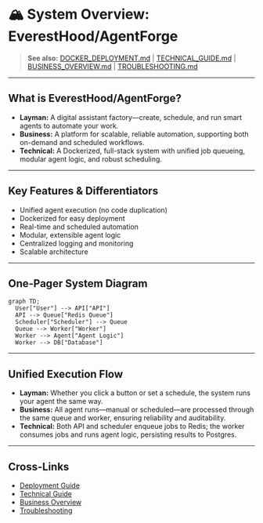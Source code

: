 # 🏔️ System Overview: EverestHood/AgentForge

> **See also:** [DOCKER_DEPLOYMENT.md](./DOCKER_DEPLOYMENT.md) | [TECHNICAL_GUIDE.md](./TECHNICAL_GUIDE.md) | [BUSINESS_OVERVIEW.md](./BUSINESS_OVERVIEW.md) | [TROUBLESHOOTING.md](./TROUBLESHOOTING.md)

---

## What is EverestHood/AgentForge?
- **Layman:** A digital assistant factory—create, schedule, and run smart agents to automate your work.
- **Business:** A platform for scalable, reliable automation, supporting both on-demand and scheduled workflows.
- **Technical:** A Dockerized, full-stack system with unified job queueing, modular agent logic, and robust scheduling.

---

## Key Features & Differentiators
- Unified agent execution (no code duplication)
- Dockerized for easy deployment
- Real-time and scheduled automation
- Modular, extensible agent logic
- Centralized logging and monitoring
- Scalable architecture

---

## One-Pager System Diagram

```mermaid
graph TD;
  User["User"] --> API["API"]
  API --> Queue["Redis Queue"]
  Scheduler["Scheduler"] --> Queue
  Queue --> Worker["Worker"]
  Worker --> Agent["Agent Logic"]
  Worker --> DB["Database"]
```

---

## Unified Execution Flow
- **Layman:** Whether you click a button or set a schedule, the system runs your agent the same way.
- **Business:** All agent runs—manual or scheduled—are processed through the same queue and worker, ensuring reliability and auditability.
- **Technical:** Both API and scheduler enqueue jobs to Redis; the worker consumes jobs and runs agent logic, persisting results to Postgres.

---

## Cross-Links
- [Deployment Guide](./DOCKER_DEPLOYMENT.md)
- [Technical Guide](./TECHNICAL_GUIDE.md)
- [Business Overview](./BUSINESS_OVERVIEW.md)
- [Troubleshooting](./TROUBLESHOOTING.md) 